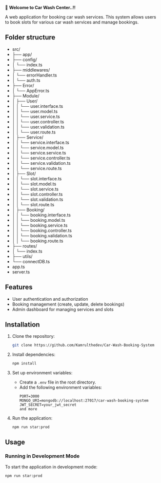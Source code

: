 🎉 **Welcome to Car Wash Center..!!**

A web application for booking car wash services. This system allows users to book slots for various car wash services and manage bookings.

## Folder structure

- src/ 
- ├── app/
- ├── config/
- │   └── index.ts
- ├── middlewares/
- │   └── errorHandler.ts
- │   └── auth.ts
- ├── Error/
- │   └── AppError.ts
- ├── Module/
- │   ├── User/
- │   │   └── user.interface.ts
- │   │   └── user.model.ts
- │   │   └── user.service.ts
- │   │   └── user.controller.ts
- │   │   └── user.validation.ts
- │   │   └── user.route.ts
- │   ├── Service/
- │   │   └── service.interface.ts
- │   │   └── service.model.ts
- │   │   └── service.service.ts
- │   │   └── service.controller.ts
- │   │   └── service.validation.ts
- │   │   └── service.route.ts
- │   ├── Slot/
- │   │   └── slot.interface.ts
- │   │   └── slot.model.ts
- │   │   └── slot.service.ts
- │   │   └── slot.controller.ts
- │   │   └── slot.validation.ts
- │   │   └── slot.route.ts
- │   ├── Booking/
- │   │   └── booking.interface.ts
- │   │   └── booking.model.ts
- │   │   └── booking.service.ts
- │   │   └── booking.controller.ts
- │   │   └── booking.validation.ts
- │   │   └── booking.route.ts
- ├── routes/
- │   └── index.ts
- ├── utils/
- └── connectDB.ts
- app.ts
- server.ts


## Features

- User authentication and authorization
- Booking management (create, update, delete bookings)
- Admin dashboard for managing services and slots

## Installation

1. Clone the repository:
    ```bash
    git clone https://github.com/Kamrulthedev/Car-Wash-Booking-System
    ```

2. Install dependencies:
    ```bash
    npm install
    ```

3. Set up environment variables:
    - Create a `.env` file in the root directory.
    - Add the following environment variables:
        ```
        PORT=3000
        MONGO_URI=mongodb://localhost:27017/car-wash-booking-system
        JWT_SECRET=your_jwt_secret
        and more
        ```

4. Run the application:
    ```bash
    npm run star:prod
    ```

## Usage

### Running in Development Mode

To start the application in development mode:
```bash
npm run star:prod


